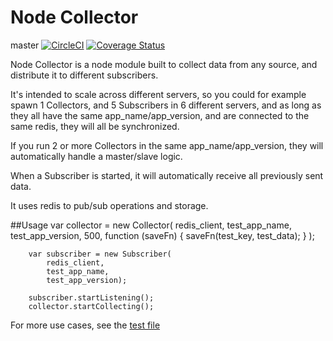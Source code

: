 # Node Collector

master [![CircleCI](https://circleci.com/gh/Artear/node_collector/tree/master.svg?style=svg)](https://circleci.com/gh/Artear/node_collector/tree/master)
[![Coverage Status](https://coveralls.io/repos/github/Artear/node_collector/badge.svg?branch=coveralls)](https://coveralls.io/github/Artear/node_collector?branch=coveralls)

Node Collector is a node module built to collect data from any source, and distribute it to different subscribers.

It's intended to scale across different servers, so you could for example spawn 1 Collectors, and 5 Subscribers in 6 different servers, and as long as they all have the same app_name/app_version, and are connected to the same redis, they will all be synchronized.

If you run 2 or more Collectors in the same app_name/app_version, they will automatically handle a master/slave logic.

When a Subscriber is started, it will automatically receive all previously sent data.   

It uses redis to pub/sub operations and storage.

##Usage
        var collector = new Collector(
            redis_client,
            test_app_name,
            test_app_version,
            500,
            function (saveFn) {
                saveFn(test_key, test_data);
            }
        );

        var subscriber = new Subscriber(
            redis_client,
            test_app_name,
            test_app_version);

        subscriber.startListening();
        collector.startCollecting();
        
        

For more use cases, see the [test file](test/tests.js)
